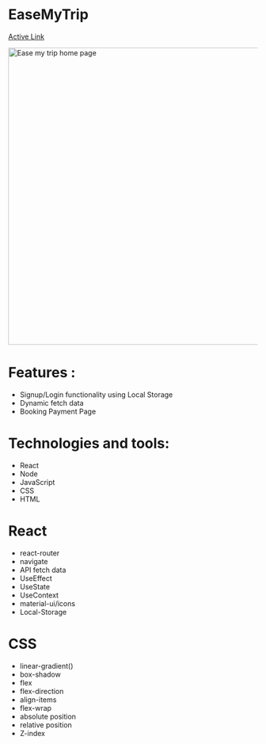 # EaseMyTrip

[Active Link](https://www.google.com/url?sa=i&url=https%3A%2F%2Fmedium.com%2F%40niketnayan13%2Fcloning-easemytrip-com-a-little-functional-and-more-visual-clone-278c3624ea24&psig=AOvVaw3MM53xTlB3oEvisFiiw90w&ust=1700827417073000&source=images&cd=vfe&opi=89978449&ved=0CBIQjRxqFwoTCPjky4OK2oIDFQAAAAAdAAAAABAJ)

<img width="941" height="600" alt="Ease my trip home page" src="https://miro.medium.com/v2/resize:fit:1400/1*bF-BiVMhA1IzSg6I3Tv3Yg.png">


# Features :
+ Signup/Login functionality using Local Storage
+ Dynamic fetch data 
+ Booking Payment Page

# Technologies and tools:
+ React
+ Node
+ JavaScript
+ CSS
+ HTML

# React
+ react-router
+ navigate
+ API fetch data
+ UseEffect
+ UseState
+ UseContext
+ material-ui/icons
+ Local-Storage


# CSS
+ linear-gradient()
+ box-shadow
+ flex
+ flex-direction 
+ align-items
+ flex-wrap
+ absolute position
 + relative position
+ Z-index

